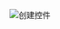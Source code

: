 ![创建控件](https://user-images.githubusercontent.com/45512970/197204789-d1ea42a9-a12d-42ee-92a7-d627dfa6486c.jpg)
